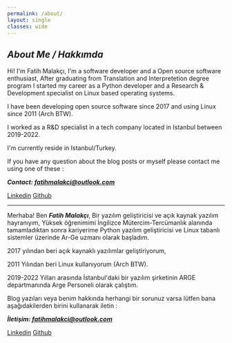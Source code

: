 ```yaml
---
permalink: /about/
layout: single
classes: wide
---
```


## ***About Me / Hakkımda***

Hi! I'm Fatih Malakçı, I'm a software developer and a Open source software enthusiast, After graduating from Translation and Interpretetion degree program I started my career as a Python developer and a Research & Development specialist on Linux based operating systems.

I have been developing open source software since 2017 and using Linux since 2011 (Arch BTW).

I worked as a R&D specialist in a tech company located in Istanbul between 2019-2022.

I'm currently reside in Istanbul/Turkey.

If you have any question about the blog posts or myself please contact me using one of these : 

***Contact: 
fatihmalakci@outlook.com***

[Linkedin](https://linkedin.com/in/fatihmalakci)
[Github](http://github.com/fatihmalakci)

---

Merhaba! Ben ***Fatih Malakçı***, Bir yazılım geliştiricisi ve açık kaynak yazılım hayranıyım, Yüksek öğrenimimi İngilizce Mütercim-Tercümanlık alanında tamamladıktan sonra kariyerime Python yazılım geliştiricisi ve Linux tabanlı sistemler üzerinde Ar-Ge uzmanı olarak başladım.

2017 yılından beri açık kaynaklı yazılımlar geliştiriyorum, 

2011 Yılından beri Linux kullanıyorum (Arch BTW). 

2019-2022 Yılları arasında İstanbul'daki bir yazılım şirketinin ARGE departmanında Arge Personeli olarak çalıştım.

Blog yazıları veya benim hakkında herhangi bir sorunuz varsa lütfen bana aşağıdakilerden birini kullanarak iletin :

***İletişim: 
fatihmalakci@outlook.com***

[Linkedin](https://www.linkedin.com/in/fatih-malak%E7/?-03621518b)
[Github](http://github.com/fatihmalakci)